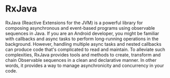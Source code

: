 # RxJava

RxJava (Reactive Extensions for the JVM) is a powerful library for composing asynchronous and event-based programs using observable sequences in Java. If you are an Android developer, you might be familiar with callbacks and async tasks to perform long-running operations in the background. However, handling multiple async tasks and nested callbacks can produce code that's complicated to read and maintain. To alleviate such complexities, RxJava provides tools and methods to create, transform and chain Observable sequences in a clean and declarative manner. In other words, it provides a way to manage asynchronicity and concurrency in your code.
